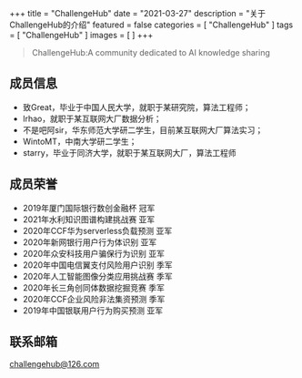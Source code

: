 +++
title = "ChallengeHub"
date = "2021-03-27"
description = "关于ChallengeHub的介绍"
featured = false
categories = [
  "ChallengeHub"
]
tags = [
  "ChallengeHub"
]
images = [
]
+++

> ChallengeHub:A community dedicated to AI knowledge sharing


## 成员信息
- 致Great，毕业于中国人民大学，就职于某研究院，算法工程师；
- lrhao，就职于某互联网大厂数据分析；
- 不是吧阿sir，华东师范大学研二学生，目前某互联网大厂算法实习；
- WintoMT，中南大学研二学生；
- starry，毕业于同济大学，就职于某互联网大厂，算法工程师
## 成员荣誉
- 2019年厦门国际银行数创金融杯           冠军
- 2021年水利知识图谱构建挑战赛           亚军
- 2020年CCF华为serverless负载预测        亚军
- 2020年新网银行用户行为体识别            亚军
- 2020年众安科技用户骗保行为识别        亚军
- 2020年中国电信翼支付风险用户识别     季军
- 2020年人工智能图像分类应用挑战赛     季军
- 2020年长三角创同体数据挖掘竞赛         季军
- 2020年CCF企业风险非法集资预测         季军
- 2019年中国银联用户行为购买预测         亚军
## 联系邮箱
challengehub@126.com


